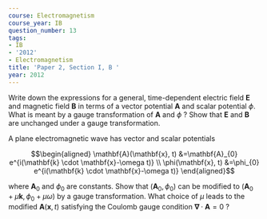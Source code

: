 ```yaml
---
course: Electromagnetism
course_year: IB
question_number: 13
tags:
- IB
- '2012'
- Electromagnetism
title: 'Paper 2, Section I, B '
year: 2012
---
```




Write down the expressions for a general, time-dependent electric field $\mathbf{E}$ and magnetic field $\mathbf{B}$ in terms of a vector potential $\mathbf{A}$ and scalar potential $\phi$. What is meant by a gauge transformation of $\mathbf{A}$ and $\phi$ ? Show that $\mathbf{E}$ and $\mathbf{B}$ are unchanged under a gauge transformation.

A plane electromagnetic wave has vector and scalar potentials

$$\begin{aligned}
\mathbf{A}(\mathbf{x}, t) &=\mathbf{A}_{0} e^{i(\mathbf{k} \cdot \mathbf{x}-\omega t)} \\
\phi(\mathbf{x}, t) &=\phi_{0} e^{i(\mathbf{k} \cdot \mathbf{x}-\omega t)}
\end{aligned}$$

where $\mathbf{A}_{0}$ and $\phi_{0}$ are constants. Show that $\left(\mathbf{A}_{0}, \phi_{0}\right)$ can be modified to $\left(\mathbf{A}_{0}+\mu \mathbf{k}, \phi_{0}+\mu \omega\right)$ by a gauge transformation. What choice of $\mu$ leads to the modified $\mathbf{A}(\mathbf{x}, t)$ satisfying the Coulomb gauge condition $\boldsymbol{\nabla} \cdot \mathbf{A}=0$ ?